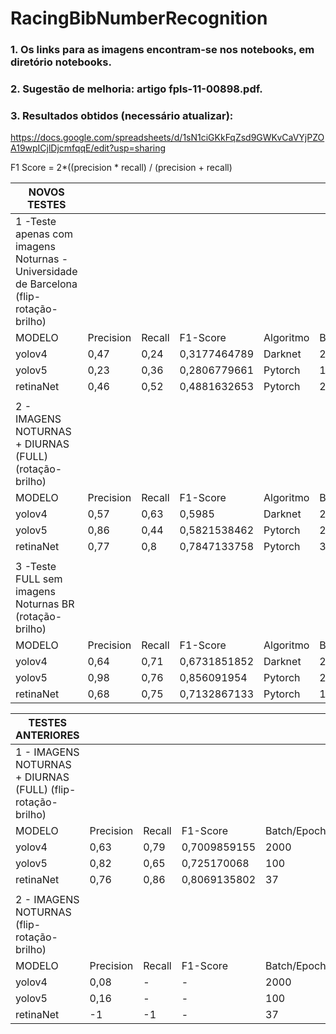 # RacingBibNumberRecognition

### 1. Os links para as imagens encontram-se nos notebooks, em diretório notebooks.

### 2. Sugestão de melhoria: artigo fpls-11-00898.pdf.

### 3. Resultados obtidos (necessário atualizar):

https://docs.google.com/spreadsheets/d/1sN1ciGKkFqZsd9GWKvCaVYjPZOA19wpICjlDjcmfqqE/edit?usp=sharing

F1 Score = 2*((precision * recall) / (precision + recall)

| NOVOS TESTES                                                                           |           |        |              |           |             |
| -------------------------------------------------------------------------------------- | --------- | ------ | ------------ | --------- | ----------- |
| 1 -Teste apenas com imagens Noturnas - Universidade de Barcelona (flip-rotação-brilho) |           |        |              |           |             |
| MODELO                                                                                 | Precision | Recall | F1-Score     | Algoritmo | Batch/Epoch |
| yolov4                                                                                 | 0,47      | 0,24   | 0,3177464789 | Darknet   | 2000        |
| yolov5                                                                                 | 0,23      | 0,36   | 0,2806779661 | Pytorch   | 100         |
| retinaNet                                                                              | 0,46      | 0,52   | 0,4881632653 | Pytorch   | 24          |
|                                                                                        |           |        |              |           |             |
| 2 - IMAGENS NOTURNAS + DIURNAS (FULL) (rotação-brilho)                                 |           |        |              |           |             |
| MODELO                                                                                 | Precision | Recall | F1-Score     | Algoritmo | Batch/Epoch |
| yolov4                                                                                 | 0,57      | 0,63   | 0,5985       | Darknet   | 2000        |
| yolov5                                                                                 | 0,86      | 0,44   | 0,5821538462 | Pytorch   | 299         |
| retinaNet                                                                              | 0,77      | 0,8    | 0,7847133758 | Pytorch   | 37          |
|                                                                                        |           |        |              |           |             |
| 3 -Teste FULL sem imagens Noturnas BR (rotação-brilho)                                 |           |        |              |           |             |
| MODELO                                                                                 | Precision | Recall | F1-Score     | Algoritmo | Batch/Epoch |
| yolov4                                                                                 | 0,64      | 0,71   | 0,6731851852 | Darknet   | 2000        |
| yolov5                                                                                 | 0,98      | 0,76   | 0,856091954  | Pytorch   | 204         |
| retinaNet                                                                              | 0,68      | 0,75   | 0,7132867133 | Pytorch   | 17          |

| TESTES ANTERIORES                                           |           |        |              |             |
| ----------------------------------------------------------- | --------- | ------ | ------------ | ----------- |
| 1 - IMAGENS NOTURNAS + DIURNAS (FULL) (flip-rotação-brilho) |           |        |              |             |
| MODELO                                                      | Precision | Recall | F1-Score     | Batch/Epoch |
| yolov4                                                      | 0,63      | 0,79   | 0,7009859155 | 2000        |
| yolov5                                                      | 0,82      | 0,65   | 0,725170068  | 100         |
| retinaNet                                                   | 0,76      | 0,86   | 0,8069135802 | 37          |
|                                                             |           |        |              |             |
| 2 - IMAGENS NOTURNAS (flip-rotação-brilho)                  |           |        |              |             |
| MODELO                                                      | Precision | Recall | F1-Score     | Batch/Epoch |
| yolov4                                                      | 0,08      | \-     | \-           | 2000        |
| yolov5                                                      | 0,16      | \-     | \-           | 100         |
| retinaNet                                                   | \-1       | \-1    | \-           | 37          |
